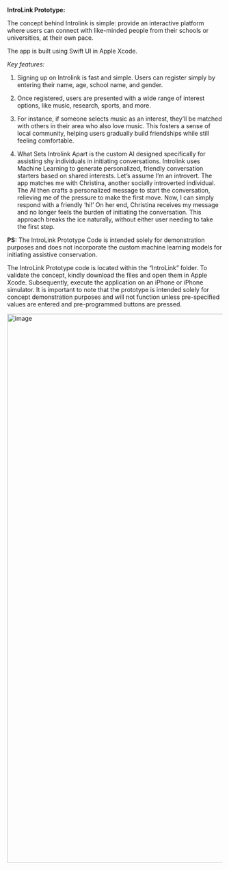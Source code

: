 **IntroLink Prototype:**

The concept behind Introlink is simple: provide an interactive platform where users can connect with like-minded people from their schools or universities, at their own pace.

The app is built using Swift UI in Apple Xcode.

*Key features:*
1. Signing up on Introlink is fast and simple. Users can register simply by entering their name, age, school name, and gender.

2. Once registered, users are presented with a wide range of interest options, like music, research, sports, and more.

3. For instance, if someone selects music as an interest, they’ll be matched with others in their area who also love music. 
   This fosters a sense of local community, helping users gradually build friendships while still feeling comfortable.
   
4. What Sets Introlink Apart is the custom AI designed specifically for assisting shy individuals in initiating conversations. 
   Introlink uses Machine Learning to generate personalized, friendly conversation starters based on shared interests. Let’s assume I’m an introvert. 
   The app matches me with Christina, another socially introverted individual. The AI then crafts a personalized message to start the conversation,
   relieving me of the pressure to make the first move. Now, I can simply respond with a friendly ‘hi!’ On her end,
   Christina receives my message and no longer feels the burden of initiating the conversation.
   This approach breaks the ice naturally, without either user needing to take the first step.

**PS:** The IntroLink Prototype Code is intended solely for demonstration purposes and does not incorporate the custom machine learning models for initiating assistive conservation.

The IntroLink Prototype code is located within the “IntroLink” folder. To validate the concept, kindly download the files and open them in Apple Xcode. Subsequently, execute the application on an iPhone or iPhone simulator. It is important to note that the prototype is intended solely for concept demonstration purposes and will not function unless pre-specified values are entered and pre-programmed buttons are pressed.


<img width="1281" alt="image" src="https://github.com/user-attachments/assets/9113000e-3a29-464c-97cf-07d5b23de6e3">


